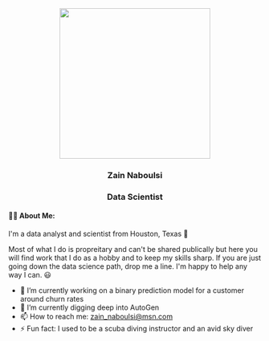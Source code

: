 <div id="header" align="center">
<img src="https://media.giphy.com/media/XbIoQQuFfFIirDn4A0/giphy.gif" width="300" />
</div>

<div id="header" align="center">
  
### Zain Naboulsi  

### Data Scientist  
</div>


####  :man_technologist: About Me:  
I'm a data analyst and scientist from Houston, Texas 🤠  

Most of what I do is propreitary and can't be shared publically but here you will find work that I do as a hobby and to keep my skills sharp. If you are just going down the data science path, drop me a line. I'm happy to help any way I can. 😃

- 🔭 I’m currently working on a binary prediction model for a customer around churn rates
- 🌱 I’m currently digging deep into AutoGen
- 📫 How to reach me: zain_naboulsi@msn.com
- ⚡ Fun fact: I used to be a scuba diving instructor and an avid sky diver
